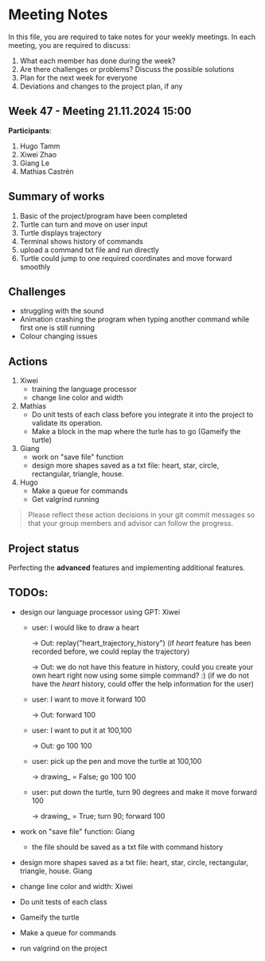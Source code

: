 # Meeting Notes
In this file, you are required to take notes for your weekly meetings. 
In each meeting, you are required to discuss:

1. What each member has done during the week?
2. Are there challenges or problems? Discuss the possible solutions
3. Plan for the next week for everyone
4. Deviations and changes to the project plan, if any


## Week 47 - Meeting 21.11.2024 15:00

**Participants**: 
1. Hugo Tamm
2. Xiwei Zhao
3. Giang Le
4. Mathias Castrén 

## Summary of works

1. Basic of the project/program have been completed
2. Turtle can turn and move on user input
3. Turtle displays trajectory
4. Terminal shows history of commands
5. upload a command txt file and run directly
6. Turtle could jump to one required coordinates and move forward smoothly

## Challenges

- struggling with the sound
- Animation crashing the program when typing another command while first one is still running
- Colour changing issues

## Actions

1. Xiwei
   - training the language processor
   - change line color and width
2. Mathias
   - Do unit tests of each class before you integrate it into the project to validate its operation.
   - Make a block in the map where the turle has to go (Gameify the turtle)
3. Giang
   - work on "save file" function
   - design more shapes saved as a txt file: heart, star, circle, rectangular, triangle, house.
4. Hugo
   - Make a queue for commands
   - Get valgrind running 

> Please reflect these action decisions in your git commit messages so that 
> your group members and advisor can follow the progress.

## Project status 

Perfecting the **advanced** features and implementing additional features.

## TODOs:

- design our language processor using GPT: Xiwei

  - user: I would like to draw a heart

    -> Out: replay("heart_trajectory_history") (if *heart* feature has been recorded before, we could replay the trajectory)

    -> Out: we do not have this feature in history, could you create your own heart right now using some simple command? :) (if we do not have the *heart* history, could offer the help information for the user) 

  - user: I want to move it forward 100

    -> Out: forward 100

  - user: I want to put it at 100,100

    -> Out: go 100 100

  - user: pick up the pen and move the turtle at 100,100

    -> drawing_ = False; go 100 100

  - user: put down the turtle, turn 90 degrees and make it move forward 100

    -> drawing_ = True; turn 90; forward 100

- work on "save file" function: Giang
  
  - the file should be saved as a txt file with command history
- design more shapes saved as a txt file: heart, star, circle, rectangular, triangle, house. Giang
- change line color and width: Xiwei
- Do unit tests of each class
- Gameify the turtle
- Make a queue for commands
- run valgrind on the project 

